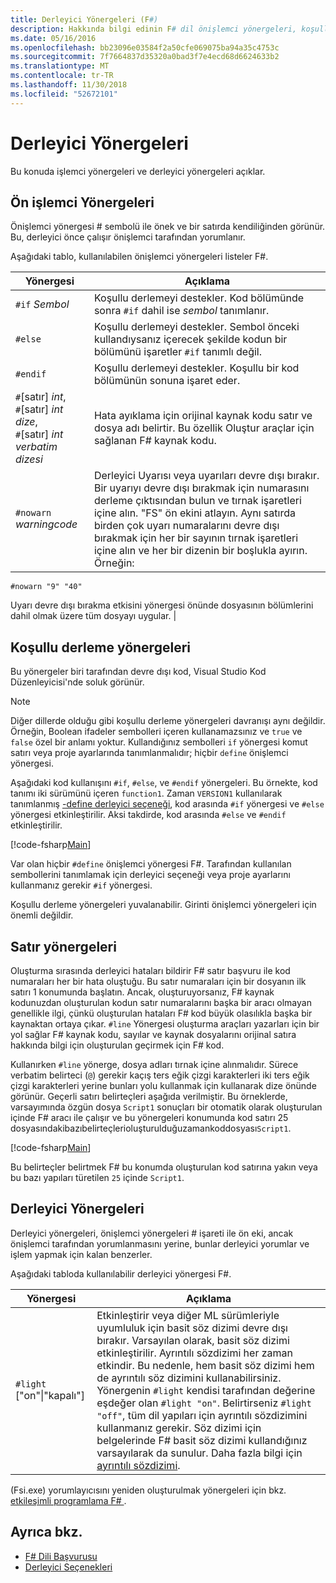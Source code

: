 ```yaml
---
title: Derleyici Yönergeleri (F#)
description: Hakkında bilgi edinin F# dil önişlemci yönergeleri, koşullu derleme yönergeleri, satır yönergeleri ve derleyici yönergeleri.
ms.date: 05/16/2016
ms.openlocfilehash: bb23096e03584f2a50cfe069075ba94a35c4753c
ms.sourcegitcommit: 7f7664837d35320a0bad3f7e4ecd68d6624633b2
ms.translationtype: MT
ms.contentlocale: tr-TR
ms.lasthandoff: 11/30/2018
ms.locfileid: "52672101"
---
```

# <a name="compiler-directives"></a>Derleyici Yönergeleri

Bu konuda işlemci yönergeleri ve derleyici yönergeleri açıklar.

## <a name="preprocessor-directives"></a>Ön işlemci Yönergeleri

Önişlemci yönergesi # sembolü ile önek ve bir satırda kendiliğinden görünür. Bu, derleyici önce çalışır önişlemci tarafından yorumlanır.

Aşağıdaki tablo, kullanılabilen önişlemci yönergeleri listeler F#.

|Yönergesi|Açıklama|
|---------|-----------|
|`#if` *Sembol*|Koşullu derlemeyi destekler. Kod bölümünde sonra `#if` dahil ise *sembol* tanımlanır.|
|`#else`|Koşullu derlemeyi destekler. Sembol önceki kullandıysanız içerecek şekilde kodun bir bölümünü işaretler `#if` tanımlı değil.|
|`#endif`|Koşullu derlemeyi destekler. Koşullu bir kod bölümünün sonuna işaret eder.|
|`#`[satır] *int*,<br/>`#`[satır] *int* *dize*,<br/>`#`[satır] *int* *verbatim dizesi*|Hata ayıklama için orijinal kaynak kodu satır ve dosya adı belirtir. Bu özellik Oluştur araçlar için sağlanan F# kaynak kodu.|
|`#nowarn` *warningcode*|Derleyici Uyarısı veya uyarıları devre dışı bırakır. Bir uyarıyı devre dışı bırakmak için numarasını derleme çıktısından bulun ve tırnak işaretleri içine alın. "FS" ön ekini atlayın. Aynı satırda birden çok uyarı numaralarını devre dışı bırakmak için her bir sayının tırnak işaretleri içine alın ve her bir dizenin bir boşlukla ayırın. Örneğin:

`#nowarn "9" "40"`

Uyarı devre dışı bırakma etkisini yönergesi önünde dosyasının bölümlerini dahil olmak üzere tüm dosyayı uygular. |

## <a name="conditional-compilation-directives"></a>Koşullu derleme yönergeleri

Bu yönergeler biri tarafından devre dışı kod, Visual Studio Kod Düzenleyicisi'nde soluk görünür.

> [!NOTE]
> Diğer dillerde olduğu gibi koşullu derleme yönergeleri davranışı aynı değildir. Örneğin, Boolean ifadeler sembolleri içeren kullanamazsınız ve `true` ve `false` özel bir anlamı yoktur. Kullandığınız sembolleri `if` yönergesi komut satırı veya proje ayarlarında tanımlanmalıdır; hiçbir `define` önişlemci yönergesi.

Aşağıdaki kod kullanışını `#if`, `#else`, ve `#endif` yönergeleri. Bu örnekte, kod tanımı iki sürümünü içeren `function1`. Zaman `VERSION1` kullanılarak tanımlanmış [-define derleyici seçeneği](https://msdn.microsoft.com/library/434394ae-0d4a-459c-a684-bffede519a04), kod arasında `#if` yönergesi ve `#else` yönergesi etkinleştirilir. Aksi takdirde, kod arasında `#else` ve `#endif` etkinleştirilir.

[!code-fsharp[Main](../../../samples/snippets/fsharp/lang-ref-2/snippet7301.fs)]

Var olan hiçbir `#define` önişlemci yönergesi F#. Tarafından kullanılan sembollerini tanımlamak için derleyici seçeneği veya proje ayarlarını kullanmanız gerekir `#if` yönergesi.

Koşullu derleme yönergeleri yuvalanabilir. Girinti önişlemci yönergeleri için önemli değildir.

## <a name="line-directives"></a>Satır yönergeleri

Oluşturma sırasında derleyici hataları bildirir F# satır başvuru ile kod numaraları her bir hata oluştuğu. Bu satır numaraları için bir dosyanın ilk satırı 1 konumunda başlatın. Ancak, oluşturuyorsanız, F# kaynak kodunuzdan oluşturulan kodun satır numaralarını başka bir aracı olmayan genellikle ilgi, çünkü oluşturulan hataları F# kod büyük olasılıkla başka bir kaynaktan ortaya çıkar. `#line` Yönergesi oluşturma araçları yazarları için bir yol sağlar F# kaynak kodu, sayılar ve kaynak dosyalarını orijinal satıra hakkında bilgi için oluşturulan geçirmek için F# kod.

Kullanırken `#line` yönerge, dosya adları tırnak içine alınmalıdır. Sürece verbatim belirteci (`@`) gerekir kaçış ters eğik çizgi karakterleri iki ters eğik çizgi karakterleri yerine bunları yolu kullanmak için kullanarak dize önünde görünür. Geçerli satırı belirteçleri aşağıda verilmiştir. Bu örneklerde, varsayımında özgün dosya `Script1` sonuçları bir otomatik olarak oluşturulan içinde F# aracı ile çalışır ve bu yönergeleri konumunda kod satırı 25 dosyasındakibazıbelirteçlerioluşturulduğuzamankoddosyası`Script1`.

[!code-fsharp[Main](../../../samples/snippets/fsharp/lang-ref-2/snippet7303.fs)]

Bu belirteçler belirtmek F# bu konumda oluşturulan kod satırına yakın veya bu bazı yapıları türetilen `25` içinde `Script1`.

## <a name="compiler-directives"></a>Derleyici Yönergeleri

Derleyici yönergeleri, önişlemci yönergeleri # işareti ile ön eki, ancak önişlemci tarafından yorumlanmasını yerine, bunlar derleyici yorumlar ve işlem yapmak için kalan benzerler.

Aşağıdaki tabloda kullanılabilir derleyici yönergesi F#.

|Yönergesi|Açıklama|
|---------|-----------|
|`#light` ["on"&#124;"kapalı"]|Etkinleştirir veya diğer ML sürümleriyle uyumluluk için basit söz dizimi devre dışı bırakır. Varsayılan olarak, basit söz dizimi etkinleştirilir. Ayrıntılı sözdizimi her zaman etkindir. Bu nedenle, hem basit söz dizimi hem de ayrıntılı söz dizimini kullanabilirsiniz. Yönergenin `#light` kendisi tarafından değerine eşdeğer olan `#light "on"`. Belirtirseniz `#light "off"`, tüm dil yapıları için ayrıntılı sözdizimini kullanmanız gerekir. Söz dizimi için belgelerinde F# basit söz dizimi kullandığınız varsayılarak da sunulur. Daha fazla bilgi için [ayrıntılı sözdizimi](verbose-syntax.md).|
(Fsi.exe) yorumlayıcısını yeniden oluşturulmak yönergeleri için bkz. [etkileşimli programlama F# ](../tutorials/fsharp-interactive/index.md).

## <a name="see-also"></a>Ayrıca bkz.

- [F# Dili Başvurusu](index.md)
- [Derleyici Seçenekleri](compiler-options.md)
